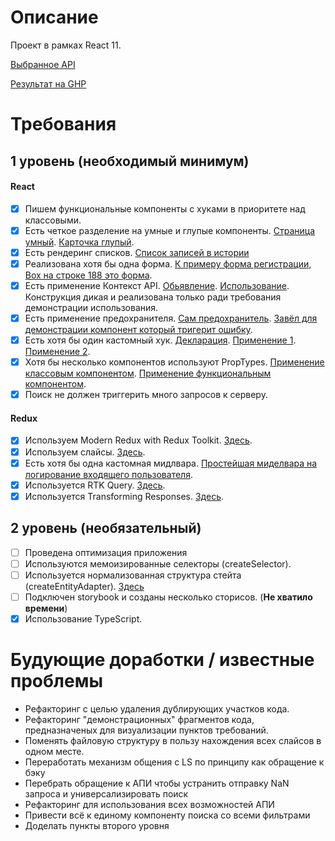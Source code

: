 # Описание
Проект в рамках React 11.

[Выбранное API](https://rickandmortyapi.com/documentation/)

[Результат на GHP](https://steeksg.github.io/aston-task/)

# Требования

## 1 уровень (необходимый минимум)
#### React
- [x] Пишем функциональные компоненты c хуками в приоритете над классовыми.
- [x] Есть четкое разделение на умные и глупые компоненты. [Страница умный](https://github.com/steeksg/aston-task/blob/46b369d2d80806d115d95de79d3768bef8fc305d/src/components/body/pages/search/PageSearch.tsx). [Карточка глупый](https://github.com/steeksg/aston-task/blob/46b369d2d80806d115d95de79d3768bef8fc305d/src/components/body/pages/search/cardCharacter/CardCharacter.tsx). 
- [x] Есть рендеринг списков. [Список записей в истории](https://github.com/steeksg/aston-task/blob/master/src/components/body/pages/history/PageHistory.tsx)
- [x] Реализована хотя бы одна форма. [К примеру форма регистрации, Box на строке 188 это форма](https://github.com/steeksg/aston-task/blob/46b369d2d80806d115d95de79d3768bef8fc305d/src/components/body/pages/sign/PageSign.tsx#L188).
- [x] Есть применение Контекст API. [Обьявление](https://github.com/steeksg/aston-task/blob/master/src/App.tsx). [Использование](https://github.com/steeksg/aston-task/blob/cdd75c43eabb07ed18d784049b91b37fe0eabd7c/src/components/header/Header.tsx#L20). Конструкция дикая и реализована только ради требования демонстрации использования.
- [x] Есть применение предохранителя. [Сам предохранитель](https://github.com/steeksg/aston-task/blob/master/src/components/body/pages/search/Boundary.tsx). [Завёл для демонстрации компонент который тригерит ошибку](https://github.com/steeksg/aston-task/blob/ed9881169d9d2fe605450e07d2b285e4b738f6e2/src/components/body/pages/search/PageSearch.tsx#L28).
- [x] Есть хотя бы один кастомный хук. [Декларация](https://github.com/steeksg/aston-task/blob/master/src/utils/customHOCs/useFavorites.ts). [Применение 1](https://github.com/steeksg/aston-task/blob/092e6bcfb584ba1d0adbe0c5590aa5a287e7bdc3/src/components/body/pages/favorites/PageFavorites.tsx#L20). [Применение 2](https://github.com/steeksg/aston-task/blob/092e6bcfb584ba1d0adbe0c5590aa5a287e7bdc3/src/components/body/pages/search/PageSearch.tsx#L27).
- [x] Хотя бы несколько компонентов используют PropTypes. [Применение классовым компонентом](https://github.com/steeksg/aston-task/blob/f57a3b9364e4f47fc22cf0ef93aea40319786eba/src/components/body/pages/search/Boundary.tsx#L18). [Применение функциональным компонентом](https://github.com/steeksg/aston-task/blob/f57a3b9364e4f47fc22cf0ef93aea40319786eba/src/components/body/pages/search/cardCharacter/CardCharacter.tsx#L71).
- [x] Поиск не должен триггерить много запросов к серверу. 

#### Redux
- [x] Используем Modern Redux with Redux Toolkit. [Здесь](https://github.com/steeksg/aston-task/blob/46b369d2d80806d115d95de79d3768bef8fc305d/src/components/body/pages/search/searchSlice.ts).
- [x] Используем слайсы. [Здесь](https://github.com/steeksg/aston-task/blob/46b369d2d80806d115d95de79d3768bef8fc305d/src/components/body/pages/search/searchSlice.ts).
- [x] Есть хотя бы одна кастомная мидлвара. [Простейшая миделвара на логирование входящего пользователя](https://github.com/steeksg/aston-task/blob/460c8d9505ea20b32a60aebb0bfc5bdf4e220a9e/src/redux/store.ts#L7).
- [x] Используется RTK Query.  [Здесь](https://github.com/steeksg/aston-task/blob/46b369d2d80806d115d95de79d3768bef8fc305d/src/components/body/pages/search/searchSlice.ts).
- [x] Используется Transforming Responses.  [Здесь](https://github.com/steeksg/aston-task/blob/46b369d2d80806d115d95de79d3768bef8fc305d/src/components/body/pages/search/searchSlice.ts).

## 2 уровень (необязательный)
- [ ] Проведена оптимизация приложения 
- [ ] Используются мемоизированные селекторы (createSelector).
- [ ] Используется нормализованная структура стейта (createEntityAdapter). [Здесь](https://github.com/steeksg/aston-task/blob/46b369d2d80806d115d95de79d3768bef8fc305d/src/components/body/pages/search/searchSlice.ts)
- [ ] Подключен storybook и созданы несколько сторисов. (__Не хватило времени__)
- [x] Использование TypeScript. 

# Будующие доработки / известные проблемы

- Рефакторинг с целью удаления дублирующих участков кода.
- Рефакторинг "демонстрационных" фрагментов кода, предназначеных для визуализации пунктов требований.
- Поменять файловую структуру в пользу нахождения всех слайсов в одном месте.
- Переработать механизм общения с LS по принципу как обращение к бэку
- Перебрать обращение к АПИ чтобы устранить отправку NaN запроса и универсализировать поиск
- Рефакторинг для использования всех возможностей АПИ
- Привести всё к единому компоненту поиска со всеми фильтрами
- Доделать пункты второго уровня
